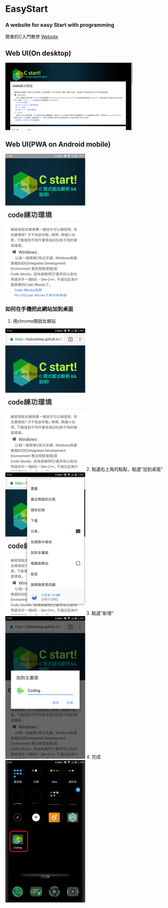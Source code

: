 # EasyStart
### A website for easy Start  with programming
簡單的C入門教學
[Website](https://bobosheep.github.io/EasyStart/cProgram)

##   Web UI(On desktop)
<img src="/img/UIonWeb.png" width="400">

##   Web UI(PWA on Android mobile)
<img src="/img/UIonMobile.png" width="250">

### 如何在手機把此網站加到桌面
1.  用chrome開啟此網站
<img src="/img/mobileTeach.png" width="250">
2.  點選右上角的點點，點選"加到桌面"
<img src="/img/mobileTeach1.png" width="250">
3.  點選"新增"
<img src="/img/mobileTeach2.png" width="250">
4.  完成
<img src="/img/mobileTeach3.png" width="250">